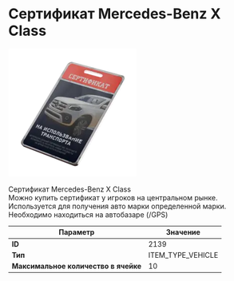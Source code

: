 # Сертификат Mercedes-Benz X Class

![Item Image](../img/2139.webp?raw=true)

Сертификат Mercedes-Benz X Class<br>Можно купить сертификат у игроков на центральном рынке.<br>Используется для получения авто марки определенной марки.<br>Необходимо находиться на автобазаре (/GPS)


| Параметр | Значение |
|----------|----------|
| **ID** | 2139 |
| **Тип** | ITEM_TYPE_VEHICLE |
| **Максимальное количество в ячейке** | 10 |

